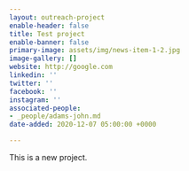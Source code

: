 ```yaml
---
layout: outreach-project
enable-header: false
title: Test project
enable-banner: false
primary-image: assets/img/news-item-1-2.jpg
image-gallery: []
website: http://google.com
linkedin: ''
twitter: ''
facebook: ''
instagram: ''
associated-people:
- _people/adams-john.md
date-added: 2020-12-07 05:00:00 +0000

---
```

This is a new project.